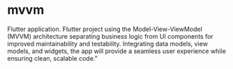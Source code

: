 # mvvm
Flutter application.
Flutter project using the Model-View-ViewModel (MVVM) architecture separating business logic from UI components for improved maintainability and testability. Integrating data models, view models, and widgets, the app will provide a seamless user experience while ensuring clean, scalable code."






